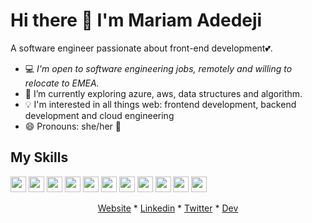 <p align="center">
    <h1> Hi there 👋 I'm Mariam Adedeji </h1>
</p>
A software engineer passionate about front-end development💕.

-  :computer: *I'm open to software engineering jobs, remotely and willing to relocate to EMEA.*
- 🌱 I’m currently exploring azure, aws, data structures and algorithm.
- :bulb: I'm interested in all things web: frontend development, backend development and cloud engineering
- 😄 Pronouns: she/her :girl:

## My Skills
<code><img height="25" src="https://user-images.githubusercontent.com/33374159/90877362-d5863580-e39b-11ea-8a0f-046a2a1a06fa.png"></code>
<code><img height="25" src="https://user-images.githubusercontent.com/33374159/90876757-fbf7a100-e39a-11ea-9b7f-c51ef1e18a70.png"></code>
<code><img height="25" src="https://user-images.githubusercontent.com/33374159/90877446-fb133f00-e39b-11ea-94ae-828c3a4eb372.png"></code>
<code><img height="25" src="https://user-images.githubusercontent.com/33374159/90877523-1aaa6780-e39c-11ea-88b1-2a0046f8d735.png"></code>
<code><img height="25" src="https://user-images.githubusercontent.com/33374159/90877572-301f9180-e39c-11ea-8bfb-271c23312166.png"></code>
<code><img height="25" src="https://user-images.githubusercontent.com/33374159/90877656-56ddc800-e39c-11ea-87fe-4e0147287bb0.png"></code>
<code><img height="25" src="https://user-images.githubusercontent.com/33374159/90876757-fbf7a100-e39a-11ea-9b7f-c51ef1e18a70.png"></code>
<code><img height="25" src="https://user-images.githubusercontent.com/33374159/90877739-783eb400-e39c-11ea-91df-07ed45d7399e.png"></code>
<code><img height="25" src="https://user-images.githubusercontent.com/33374159/90877804-94425580-e39c-11ea-827b-bb7938804416.png"></code>
<code><img height="25" src="https://user-images.githubusercontent.com/33374159/90877898-b89e3200-e39c-11ea-87c8-0953d008e43e.png"></code>
<code><img height="25" src="https://user-images.githubusercontent.com/33374159/90877991-db304b00-e39c-11ea-8c30-21e4f92a78a5.png"></code>

<!-- ## Get in touch -->
<p align="center">
    <a href="https://mariamadedeji.com">Website</a> *
    <a href="https://linkedin.com/in/adedeji-mariam">Linkedin</a> *
    <a href="https://twitter.com/Mariehposah">Twitter</a> *
    <a href="https://dev.to/mariehposa">Dev</a>
</p>